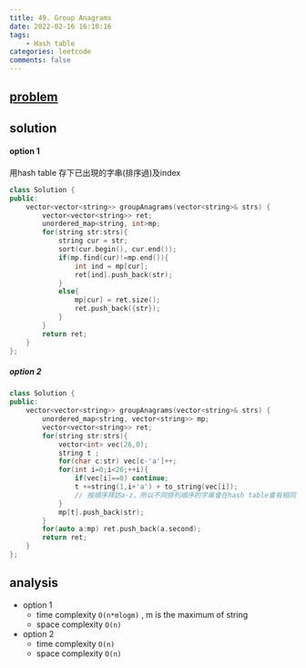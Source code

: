 ```yaml
---
title: 49. Group Anagrams
date: 2022-02-16 16:10:16
tags:  
    - Hash table
categories: leetcode
comments: false
---
```


## [problem](https://leetcode.com/problems/group-anagrams/)

## solution

#### option 1 
用hash table 存下已出現的字串(排序過)及index

```c++
class Solution {
public:
    vector<vector<string>> groupAnagrams(vector<string>& strs) {
        vector<vector<string>> ret;
        unordered_map<string, int>mp;
        for(string str:strs){
            string cur = str;
            sort(cur.begin(), cur.end());
            if(mp.find(cur)!=mp.end()){
                int ind = mp[cur];
                ret[ind].push_back(str);
            }
            else{
                mp[cur] = ret.size();
                ret.push_back({str});
            }
        }
        return ret;
    }
};
```

##### option 2

```c++
class Solution {
public:
    vector<vector<string>> groupAnagrams(vector<string>& strs) {
        unordered_map<string, vector<string>> mp;
        vector<vector<string>> ret;
        for(string str:strs){
            vector<int> vec(26,0);
            string t ;
            for(char c:str) vec[c-'a']++;
            for(int i=0;i<26;++i){
                if(vec[i]==0) continue;
                t +=string(1,i+'a') + to_string(vec[i]);
                // 按順序拜訪a-z，所以不同排列順序的字串會在hash table會有相同的key
            }
            mp[t].push_back(str);
        }
        for(auto a:mp) ret.push_back(a.second);
        return ret;
    }
};
```
## analysis
- option 1
    - time complexity `O(n*mlogm)` , m is the maximum of string
    - space complexity `O(n)`
- option 2
    - time complexity `O(n)`
    - space complexity `O(n)`